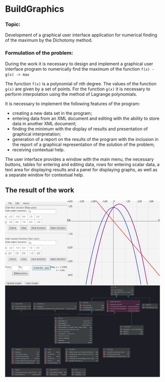 # BuildGraphics

### Topic:
Development of a graphical user interface application for numerical finding of the maximum by the Dichotomy method.


### Formulation of the problem:
During the work it is necessary to design and implement a graphical user interface program to numerically find the maximum of the function
`f(x) - g(x) -> max`

The function `f(x)` is a polynomial of nth degree. The values of the function `g(x)` are given by a set of points. For the function `g(x)` it is necessary to perform interpolation using the method of Lagrange polynomials.


It is necessary to implement the following features of the program:
- creating a new data set in the program;
- entering data from an XML document and editing with the ability to store data in another XML document;
- finding the minimum with the display of results and presentation of graphical interpretation;
- generation of a report on the results of the program with the inclusion in the report of a graphical representation of the solution of the problem;
- receiving contextual help.


The user interface provides a window with the main menu, the necessary buttons, tables for entering and editing data, rows for entering scalar data, a text area for displaying results and a panel for displaying graphs, as well as a separate window for contextual help.



## The result of the work
![Res1](im.png)
![Res2](diagram.png)
